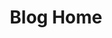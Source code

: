 ---
home: true
layout: BlogHome
icon: home
title: Blog Home
heroImage: /logo1.png
bgImage: /background1.jpg
bgImageDark: /background3.jpg
heroText: Ryan Lee
tagline: I'm just a boy trying to find a place in this world.
heroFullScreen: true
projects:
  - icon: jiaotongfangzhen
    name: 交通仿真
    desc: 基于元胞自动机(Cellular Automata,CA),模拟交通流、行人流过程。
    link: https://your.project.link

  - icon: jiaotongguihua
    name: 交通规划原理
    desc: 四种增长系数法预测交通分布的GUI编写
    link: https://link.address

  - icon: lujingguihua
    name: 路径规划
    desc: 改进A*、Dijkstra、Floyd、0-1规划模型实现全局路径规划
    link: https://link.to.your.book

  - icon: jiqixuexi
    name: 机器学习
    desc: 机器学习一些常见代码（BP、Pytorch实现ANN、MNIST手写数字识别等）
    link: https://link.to.your.article

  - icon: shumo
    name: 数学建模
    desc: 常见数学建模算法整理
    link: https://link.to.your.friend

  - icon: /logo3.jpg
    name: 个人简介
    desc: 谈谈自己
    link: intro.md

footer: You're on your own kid | Yeah you could face it | You're on your own kid | You always have been
---